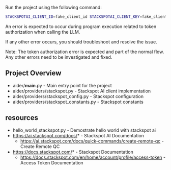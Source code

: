 Run the project using the following command:

```bash
STACKSPOTAI_CLIENT_ID=fake_client_id STACKSPOTAI_CLIENT_KEY=fake_client_key STACKSPOTAI_REMOTEQC_NAME=fake_remote_qc STACKSPOTAI_REALM=stackspot poetry run aider
```

An error is expected to occur during program execution related to token authorization when calling the LLM.

If any other error occurs, you should troubleshoot and resolve the issue.

Note: The token authorization error is expected and part of the normal flow. Any other errors need to be investigated and fixed.

## Project Overview
- aider/__main__.py - Main entry point for the project
- aider/providers/stackspot.py - Stackspot AI client implementation
- aider/providers/stackspot_config.py - Stackspot configuration
- aider/providers/stackspot_constants.py - Stackspot constants

## resources
- hello_world_stackspot.py - Demostrate hello world with stackspot ai
- https://ai.stackspot.com/docs/* - Stackspot AI Documentation
    - https://ai.stackspot.com/docs/quick-commands/create-remote-qc - Create Remote QC
- https://docs.stackspot.com/* - Stackspot Documentation
    - https://docs.stackspot.com/en/home/account/profile/access-token - Access Token Documentation